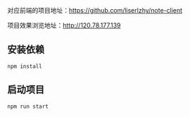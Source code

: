 对应前端的项目地址：https://github.com/liserlzhy/note-client  

项目效果浏览地址：http://120.78.177.139

## 安装依赖

    npm install

## 启动项目

    npm run start
